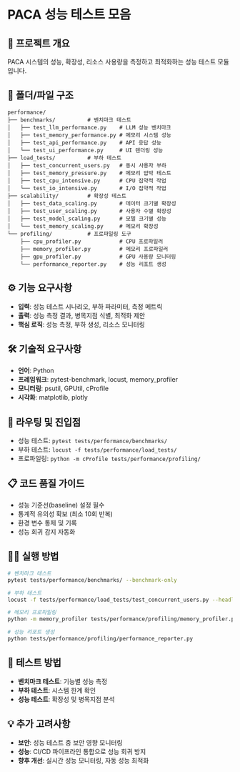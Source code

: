 # PACA 성능 테스트 모음

## 🎯 프로젝트 개요
PACA 시스템의 성능, 확장성, 리소스 사용량을 측정하고 최적화하는 성능 테스트 모듈입니다.

## 📁 폴더/파일 구조
```
performance/
├── benchmarks/          # 벤치마크 테스트
│   ├── test_llm_performance.py    # LLM 성능 벤치마크
│   ├── test_memory_performance.py # 메모리 시스템 성능
│   ├── test_api_performance.py    # API 응답 성능
│   └── test_ui_performance.py     # UI 렌더링 성능
├── load_tests/          # 부하 테스트
│   ├── test_concurrent_users.py   # 동시 사용자 부하
│   ├── test_memory_pressure.py    # 메모리 압박 테스트
│   ├── test_cpu_intensive.py      # CPU 집약적 작업
│   └── test_io_intensive.py       # I/O 집약적 작업
├── scalability/         # 확장성 테스트
│   ├── test_data_scaling.py       # 데이터 크기별 확장성
│   ├── test_user_scaling.py       # 사용자 수별 확장성
│   ├── test_model_scaling.py      # 모델 크기별 성능
│   └── test_memory_scaling.py     # 메모리 확장성
└── profiling/           # 프로파일링 도구
    ├── cpu_profiler.py            # CPU 프로파일러
    ├── memory_profiler.py         # 메모리 프로파일러
    ├── gpu_profiler.py            # GPU 사용량 모니터링
    └── performance_reporter.py    # 성능 리포트 생성
```

## ⚙️ 기능 요구사항
- **입력**: 성능 테스트 시나리오, 부하 파라미터, 측정 메트릭
- **출력**: 성능 측정 결과, 병목지점 식별, 최적화 제안
- **핵심 로직**: 성능 측정, 부하 생성, 리소스 모니터링

## 🛠️ 기술적 요구사항
- **언어**: Python
- **프레임워크**: pytest-benchmark, locust, memory_profiler
- **모니터링**: psutil, GPUtil, cProfile
- **시각화**: matplotlib, plotly

## 🚀 라우팅 및 진입점
- 성능 테스트: `pytest tests/performance/benchmarks/`
- 부하 테스트: `locust -f tests/performance/load_tests/`
- 프로파일링: `python -m cProfile tests/performance/profiling/`

## 📋 코드 품질 가이드
- 성능 기준선(baseline) 설정 필수
- 통계적 유의성 확보 (최소 10회 반복)
- 환경 변수 통제 및 기록
- 성능 회귀 감지 자동화

## 🏃‍♂️ 실행 방법
```bash
# 벤치마크 테스트
pytest tests/performance/benchmarks/ --benchmark-only

# 부하 테스트
locust -f tests/performance/load_tests/test_concurrent_users.py --headless -u 100 -r 10 -t 60s

# 메모리 프로파일링
python -m memory_profiler tests/performance/profiling/memory_profiler.py

# 성능 리포트 생성
python tests/performance/profiling/performance_reporter.py
```

## 🧪 테스트 방법
- **벤치마크 테스트**: 기능별 성능 측정
- **부하 테스트**: 시스템 한계 확인
- **성능 테스트**: 확장성 및 병목지점 분석

## 💡 추가 고려사항
- **보안**: 성능 테스트 중 보안 영향 모니터링
- **성능**: CI/CD 파이프라인 통합으로 성능 회귀 방지
- **향후 개선**: 실시간 성능 모니터링, 자동 성능 최적화